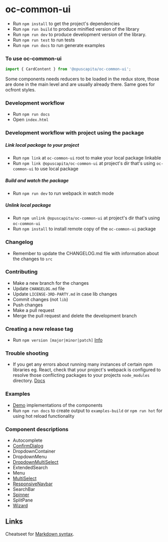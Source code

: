 # oc-common-ui
* Run `npm install` to get the project's dependencies
* Run `npm run build` to produce minified version of the library
* Run `npm run dev` to produce development version of the library.
* Run `npm run test` to run tests
* Run `npm run docs` to run generate examples

### To use oc-common-ui
```javascript
import { CardContent } from '@opuscapita/oc-common-ui';
```
Some components needs reducers to be loaded in the redux store, those are done in the main level and are usually already there. Same goes for ocfront styles.

### Development workflow
* Run `npm run docs`
* Open `index.html`

### Development workflow with project using the package
##### Link local package to your project
* Run `npm link` at `oc-common-ui` root to make your local package linkable
* Run `npm link @opuscapita/oc-common-ui` at project's dir that's using `oc-common-ui` to use local package
##### Build and watch the package
* Run `npm run dev` to run webpack in watch mode
##### Unlink local package
* Run `npm unlink @opuscapita/oc-common-ui` at project's dir that's using `oc-common-ui`
* Run `npm install` to install remote copy of the `oc-common-ui` package

### Changelog
* Remember to update the CHANGELOG.md file with information about the changes to `src`

### Contributing
* Make a new branch for the changes
* Update `CHANGELOG.md` file
* Update `LICENSE-3RD-PARTY.md` in case lib changes
* Commit changes (not `lib`)
* Push changes
* Make a pull request
* Merge the pull request and delete the development branch

### Creating a new release tag
* Run `npm version [major|minor|patch]` [Info](https://docs.npmjs.com/cli/version)

### Trouble shooting
* If you get any errors about running many instances of certain npm libraries eg. React, check that your project's webpack is configured to resolve those conflicting packages to your projects `node_modules` directory. [Docs](https://webpack.github.io/docs/configuration.html#resolve-alias)

### Examples
* [Demo](https://opuscapita.github.io/oc-common-ui) implementations of the components
* Run `npm run docs` to create output to `examples-build` or `npm run hot` for using hot reload functionality

### Component descriptions

- Autocomplete
- [ConfirmDialog](./src/confirm-dialog/README.md)
- DropdownContainer
- DropdownMenu
- [DropdownMultiSelect](./src/dropdown-multi-select/README.md)
- ExtendedSearch
- Menu
- [MultiSelect](./src/multi-select/README.md)
- [ResponsiveNavbar](./src/responsive-navbar/README.md)
- SearchBar
- [Spinner](./src/spinner/README.md)
- SplitPane
- [Wizard](./src/wizard/README.md)

## Links

Cheatseet for [Markdown syntax](https://github.com/adam-p/markdown-here/wiki/Markdown-Cheatsheet).
